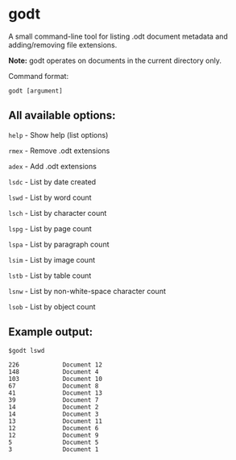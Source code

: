 # godt
A small command-line tool for listing .odt document metadata and adding/removing file extensions.

**Note:** godt operates on documents in the current directory only.

Command format:

`godt [argument]`

## All available options:

`help` - Show help (list options)

`rmex` - Remove .odt extensions

`adex` - Add .odt extensions

`lsdc` - List by date created

`lswd` - List by word count

`lsch` - List by character count

`lspg` - List by page count

`lspa` - List by paragraph count

`lsim` - List by image count

`lstb` - List by table count

`lsnw` - List by non-white-space character count

`lsob` - List by object count

## Example output:

    $godt lswd

    226            Document 12
    148            Document 4
    103            Document 10
    67             Document 8
    41             Document 13
    39             Document 7
    14             Document 2
    14             Document 3
    13             Document 11
    12             Document 6
    12             Document 9
    5              Document 5
    3              Document 1

